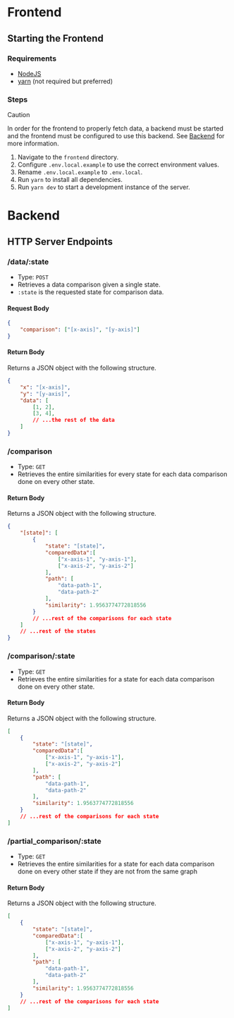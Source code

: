 # Frontend
## Starting the Frontend
### Requirements
- [NodeJS](https://nodejs.org/en)
- [yarn](https://yarnpkg.com/) (not required but preferred)
### Steps 
> [!CAUTION]
> In order for the frontend to properly fetch data, a backend must be started and the frontend must be configured to use this backend. See [Backend](#backend) for more information.

1. Navigate to the `frontend` directory.
2. Configure `.env.local.example` to use the correct environment values.
3. Rename `.env.local.example` to `.env.local`.
4. Run `yarn` to install all dependencies.
5. Run `yarn dev` to start a development instance of the server.

# Backend

## HTTP Server Endpoints
### /data/:state
- Type: `POST`
- Retrieves a data comparison given a single state.
- `:state` is the requested state for comparison data.
#### Request Body
```json
{
	"comparison": ["[x-axis]", "[y-axis]"]
}
```
#### Return Body
Returns a JSON object with the following structure.
```json
{
	"x": "[x-axis]",
	"y": "[y-axis]",
	"data": [
		[1, 2],
		[3, 4],
		// ...the rest of the data
	]
}
```  
### /comparison
- Type: `GET`
- Retrieves the entire similarities for every state for each data comparison done on every other state.
#### Return Body
Returns a JSON object with the following structure.
```json
{
	"[state]": [
		{
			"state": "[state]",
			"comparedData":[
				["x-axis-1", "y-axis-1"],
				["x-axis-2", "y-axis-2"]
			],
			"path": [
				"data-path-1",
				"data-path-2"
			],
			"similarity": 1.9563774772818556
		}
		// ...rest of the comparisons for each state
	]
	// ...rest of the states
}
```
### /comparison/:state
- Type: `GET`
- Retrieves the entire similarities for a state for each data comparison done on every other state.
#### Return Body
Returns a JSON object with the following structure.
```json
[
	{
		"state": "[state]",
		"comparedData":[
			["x-axis-1", "y-axis-1"],
			["x-axis-2", "y-axis-2"]
		],
		"path": [
			"data-path-1",
			"data-path-2"
		],
		"similarity": 1.9563774772818556
	}
	// ...rest of the comparisons for each state
]
```
### /partial_comparison/:state
- Type: `GET`
- Retrieves the entire similarities for a state for each data comparison done on every other state if they are not from the same graph
#### Return Body
Returns a JSON object with the following structure.
```json
[
	{
		"state": "[state]",
		"comparedData":[
			["x-axis-1", "y-axis-1"],
			["x-axis-2", "y-axis-2"]
		],
		"path": [
			"data-path-1",
			"data-path-2"
		],
		"similarity": 1.9563774772818556
	}
	// ...rest of the comparisons for each state
]
```
